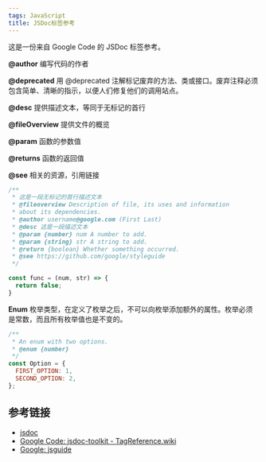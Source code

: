 ```yaml
---
tags: JavaScript
title: JSDoc标签参考
---
```

这是一份来自 Google Code 的 JSDoc 标签参考。

**@author** 编写代码的作者

**@deprecated**  用 @deprecated 注解标记废弃的方法、类或接口。废弃注释必须包含简单、清晰的指示，以便人们修复他们的调用站点。

**@desc** 提供描述文本，等同于无标记的首行

**@fileOverview** 提供文件的概览

**@param** 函数的参数值

**@returns** 函数的返回值

**@see** 相关的资源，引用链接

```js
/**
 * 这是一段无标记的首行描述文本
 * @fileoverview Description of file, its uses and information
 * about its dependencies.
 * @author username@google.com (First Last)
 * @desc 这是一段描述文本
 * @param {number} num A number to add.
 * @param {string} str A string to add.
 * @return {boolean} Whether something occurred.
 * @see https://github.com/google/styleguide
 */

const func = (num, str) => {
  return false;
}
```

**Enum** 枚举类型，在定义了枚举之后，不可以向枚举添加额外的属性。枚举必须是常数，而且所有枚举值也是不变的。
```js
/**
 * An enum with two options.
 * @enum {number}
 */
const Option = {
  FIRST_OPTION: 1,
  SECOND_OPTION: 2,
};
```

## 参考链接
- [jsdoc](https://jsdoc.app/)
- [Google Code: jsdoc-toolkit - TagReference.wiki](https://code.google.com/archive/p/jsdoc-toolkit/wikis/TagReference.wiki)
- [Google: jsguide](https://google.github.io/styleguide/jsguide.html#formatting-comments)